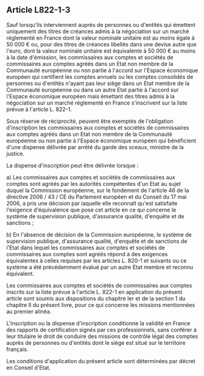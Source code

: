 Article L822-1-3
----
Sauf lorsqu'ils interviennent auprès de personnes ou d'entités qui émettent
uniquement des titres de créances admis à la négociation sur un marché
réglementé en France dont la valeur nominale unitaire est au moins égale à 50
000 € ou, pour des titres de créances libellés dans une devise autre que l'euro,
dont la valeur nominale unitaire est équivalente à 50 000 € au moins à la date
d'émission, les commissaires aux comptes et sociétés de commissaires aux comptes
agréés dans un Etat non membre de la Communauté européenne ou non partie à
l'accord sur l'Espace économique européen qui certifient les comptes annuels ou
les comptes consolidés de personnes ou d'entités n'ayant pas leur siège dans un
Etat membre de la Communauté européenne ou dans un autre Etat partie à l'accord
sur l'Espace économique européen mais émettant des titres admis à la négociation
sur un marché réglementé en France s'inscrivent sur la liste prévue à l'article
L. 822-1.

Sous réserve de réciprocité, peuvent être exemptés de l'obligation d'inscription
les commissaires aux comptes et sociétés de commissaires aux comptes agréés dans
un Etat non membre de la Communauté européenne ou non partie à l'Espace
économique européen qui bénéficient d'une dispense délivrée par arrêté du garde
des sceaux, ministre de la justice.

La dispense d'inscription peut être délivrée lorsque :

a) Les commissaires aux comptes et sociétés de commissaires aux comptes sont
agréés par les autorités compétentes d'un Etat au sujet duquel la Commission
européenne, sur le fondement de l'article 46 de la directive 2006 / 43 / CE du
Parlement européen et du Conseil du 17 mai 2006, a pris une décision par
laquelle elle reconnaît qu'est satisfaite l'exigence d'équivalence que pose cet
article en ce qui concerne le système de supervision publique, d'assurance
qualité, d'enquête et de sanctions ;

b) En l'absence de décision de la Commission européenne, le système de
supervision publique, d'assurance qualité, d'enquête et de sanctions de l'Etat
dans lequel les commissaires aux comptes et sociétés de commissaires aux comptes
sont agréés répond à des exigences équivalentes à celles requises par les
articles L. 820-1 et suivants ou ce système a été précédemment évalué par un
autre Etat membre et reconnu équivalent.

Les commissaires aux comptes et sociétés de commissaires aux comptes inscrits
sur la liste prévue à l'article L. 822-1 en application du présent article sont
soumis aux dispositions du chapitre Ier et de la section 1 du chapitre II du
présent livre, pour ce qui concerne les missions mentionnées au premier alinéa.

L'inscription ou la dispense d'inscription conditionne la validité en France des
rapports de certification signés par ces professionnels, sans conférer à leur
titulaire le droit de conduire des missions de contrôle légal des comptes auprès
de personnes ou d'entités dont le siège est situé sur le territoire français.

Les conditions d'application du présent article sont déterminées par décret en
Conseil d'Etat.

